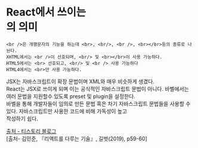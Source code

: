 # React에서 쓰이는 <br/>의 의미   
```
<br />은 개행문자의 기능을 하는데 <br>, <br/>, <br />, <br></br>등의 종류로 나뉜다. 
XHTML에서는 <br />이 선호되며, <br/> 및 <br></br>이 사용 가능하다.
HTML5에서는 <br> 선호되고, <br/> 및 <br /> 사용 가능하다
HTML4에서는 <br>만 사용 가능하다.
```

JSX는 자바스크립트이 확장 문법이며 XML와 매우 비슷하게 생겼다.    
React는 JSX로 쓰이게 되며 이는 공식적인 자바스크립트 문법이 아니다. 바벨에서는 여러 문법을 지원할수 있도록 preset 및 plugin을 설정한다.     
바벨을 통해 개발자들이 임의로 만든 문법 혹은 차기 자바스크립트 문법들을 사용할 수 있다. 자바스크립트만 사용한 코드에 비해 가독성이 높고   
작성하기 쉽다.

[출처 - 티스토리 블로그](https://chojja7.tistory.com/34 "br 태그란?")   
[출처- 김민준, 『리액트를 다루는 기술』, 길벗(2019), p59-60]
